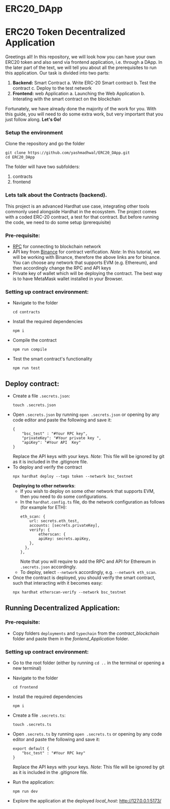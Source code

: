 # ERC20_DApp

# ERC20 Token Decentralized Application

Greetings all!
In this repository, we will look how you can have your own ERC20 token and also send via frontend application, i.e. through a DApp.
In the later part of the text, we will tell you about all the prerequisites to run this application. Our task is divided into two parts:
1. **Backend:** Smart Contract
a. Write ERC-20 Smart contract
b. Test the contract
c. Deploy to the test network
2. **Frontend:** web Application 
a. Launching the Web Application
b. Interating with the smart contract on the blockchain

Fortunately, we have already done the majority of the work for you. With this guide, you will need to do some extra work, but very important that you just follow along. 
**Let's Go!**

### Setup the environment
Clone the repository and go the folder
```
git clone https://github.com/yashmadhwal/ERC20_DApp.git
cd ERC20_DApp
```

The folder will have two subfolders:
1. contracts
2. frontend

### Lets talk about the Contracts (backend).

This project is an advanced Hardhat use case, integrating other tools commonly used alongside Hardhat in the ecosystem. The project comes with a coded ERC-20 contract, a test for that contract. But before running the code, we need to do some setup (prerequisite)
### Pre-requisite:
- [RPC](https://docs.bscscan.com/misc-tools-and-utilities/public-rpc-nodes) for connecting to blockchain network
- API key from [Binance](https://www.binance.com/en/binance-api) for contract verification. 
_Note_: In this tutorial, we will be working with Binance, therefore the above links are for binance. You can choose any network that supports EVM (e.g. Ethereum), and then accordingly change the RPC and API keys
- Private key of wallet which will be deploying the contract. The best way is to have MetaMask wallet installed in your Browser.

### Setting up contract environment:
- Navigate to the folder
    ```
    cd contracts
    ```
- Install the required dependencies
    ```
    npm i
    ```
- Compile the contract
    ```
    npm run compile
    ```
- Test the smart contract's functionality
    ```
    npm run test
    ```
## Deploy contract:
- Create a file `.secrets.json`:
    ```
    touch .secrets.json
    ```
- Open `.secrets.json` by running `open .secrets.json` or opening by any code editor and paste the following and save it:
    ```
    {
        "bsc_test" : "#Your RPC key",
        "privateKey": "#Your private key ",
        "apiKey": "#Your API  Key"
    }
    ```
    Replace the API keys with your keys. _Note_: This file will be ignored by git as it is included in the .gitignore file.
- To deploy and verify the contract
    ```
    npx hardhat deploy --tags token --network bsc_testnet
    ```
    __Deploying to other networks__:
    - If you wish to deploy on some other network that supports EVM, then you need to do some configurations.
    - In the `hardhat.config.ts` file, do the network configuration as follows (for example for ETH):
        ```
        eth_scan: {
            url: secrets.eth_test,
            accounts: [secrets.privateKey],
            verify: {
                etherscan: {
                apiKey: secrets.apiKey,
            },
          },
        },
        ```
        Note that you will require to add the RPC and API for Ethereum in `.secrets.json` accordingly.
    - To deploy, select `--network` accordingly, e.g. `--network eth_scan`.
- Once the contract is deployed, you should verify the smart contract, such that interacting with it becomes easy:
    ```
    npx hardhat etherscan-verify --network bsc_testnet
    ```
## Running Decentralized Application:
### Pre-requisite:
- Copy folders `deployments` and `typechain` from the _contract\_blockchain_ folder and paste them in the _fontend\_Application_ folder. 


### Setting up contract environment:

- Go to the root folder (either by running `cd ..` in the terminal or opening a new terminal)
- Navigate to the folder
    ```
    cd frontend
    ```
- Install the required dependencies
    ```
    npm i
    ```
- Create a file `.secrets.ts`:
    ```
    touch .secrets.ts
    ```
- Open `.secrets.ts` by running `open .secrets.ts` or opening by any code editor and paste the following and save it:
    ```
    export default {
        "bsc_test" : "#Your RPC key"
    }
    ```
    Replace the API keys with your keys. _Note_: This file will be ignored by git as it is included in the .gitignore file.

- Run the application:
    ```
    npm run dev
    ```
    
- Explore the application at the deployed _local\_host_: http://127.0.0.1:5173/
